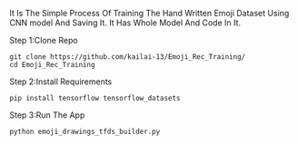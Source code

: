 It Is The Simple Process Of Training The Hand Written Emoji Dataset Using CNN model And Saving It. It Has Whole Model And Code In It.

Step 1:Clone Repo

    git clone https://github.com/kailai-13/Emoji_Rec_Training/
    cd Emoji_Rec_Training

Step 2:Install Requirements

    pip install tensorflow tensorflow_datasets

Step 3:Run The App

    python emoji_drawings_tfds_builder.py
